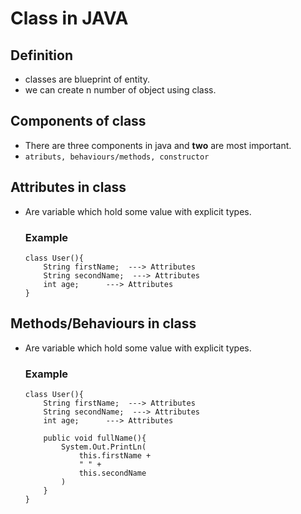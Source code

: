 # Class in JAVA

## Definition
- classes are blueprint of entity.
- we can create n number of object using class.

## Components of class
- There are three components in java and **two** are most important.
- ```atributs, behaviours/methods, constructor```

## Attributes in class
- Are variable which hold some value with explicit types.
    ### Example
    ```
    class User(){
        String firstName;  ---> Attributes
        String secondName;  ---> Attributes
        int age;      ---> Attributes
    }
  ```

## Methods/Behaviours in class
- Are variable which hold some value with explicit types.
  ### Example
    ```
    class User(){
        String firstName;  ---> Attributes
        String secondName;  ---> Attributes
        int age;      ---> Attributes
  
        public void fullName(){
            System.Out.PrintLn(
                this.firstName + 
                " " + 
                this.secondName
            )
        }
    }
  ```